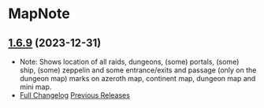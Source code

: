 # MapNote
## [1.6.9](https://github.com/Ssesmar/MapNote) (2023-12-31)
- Note: Shows location of all raids, dungeons, (some) portals, (some) ship, (some) zeppelin and some entrance/exits and passage (only on the dungeon map) marks on azeroth map, continent map, dungeon map and mini map.
- [Full Changelog](https://github.com/Ssesmar/MapNote/compare/1.6.8...1.6.9) [Previous Releases](https://github.com/Ssesmar/MapNote/releases)